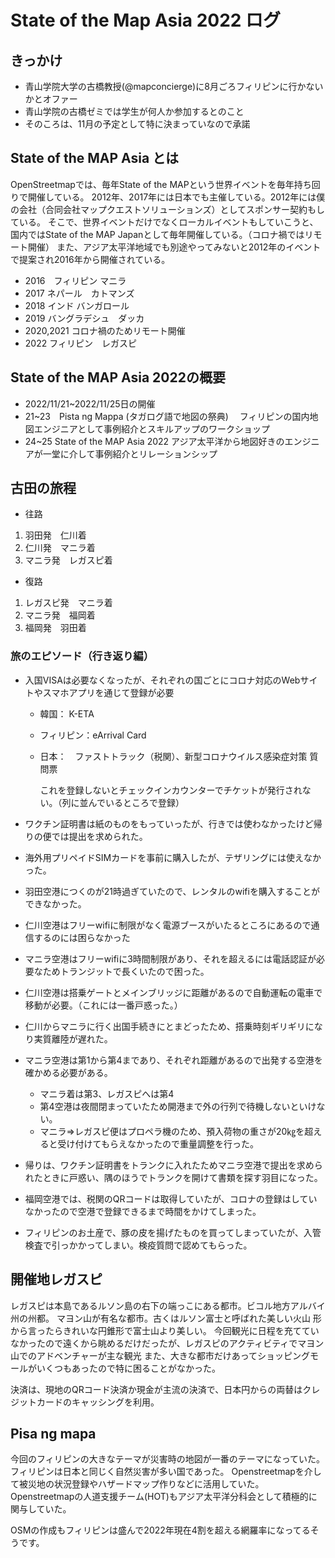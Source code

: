 # State of the Map Asia 2022 ログ

## きっかけ

* 青山学院大学の古橋教授(@mapconcierge)に8月ごろフィリピンに行かないかとオファー
* 青山学院の古橋ゼミでは学生が何人か参加するとのこと
* そのころは、11月の予定として特に決まっていなので承諾

## State of the MAP Asia とは

OpenStreetmapでは、毎年State of the MAPという世界イベントを毎年持ち回りで開催している。
2012年、2017年には日本でも主催している。2012年には僕の会社（合同会社マップクエストソリューションズ）としてスポンサー契約もしている。
そこで、世界イベントだけでなくローカルイベントもしていこうと、国内ではState of the MAP Japanとして毎年開催している。（コロナ禍ではリモート開催）
また、アジア太平洋地域でも別途やってみないと2012年のイベントで提案され2016年から開催されている。

* 2016　フィリピン マニラ
* 2017  ネパール　カトマンズ
* 2018  インド  バンガロール
* 2019  バングラデシュ　ダッカ
* 2020,2021 コロナ禍のためリモート開催
* 2022  フィリピン　レガスピ

## State of the MAP Asia 2022の概要

* 2022/11/21~2022/11/25日の開催
* 21~23　Pista ng Mappa (タガログ語で地図の祭典)　
    フィリピンの国内地図エンジニアとして事例紹介とスキルアップのワークショップ
* 24~25  State of the MAP Asia 2022
    アジア太平洋から地図好きのエンジニアが一堂に介して事例紹介とリレーションシップ

## 古田の旅程

* 往路

1. 羽田発　仁川着
2. 仁川発　マニラ着
3. マニラ発　レガスピ着

* 復路

1. レガスピ発　マニラ着
2. マニラ発　福岡着
3. 福岡発　羽田着

### 旅のエピソード（行き返り編）

* 入国VISAは必要なくなったが、それぞれの国ごとにコロナ対応のWebサイトやスマホアプリを通じて登録が必要
  * 韓国： K-ETA　
  * フィリピン：eArrival Card
  * 日本：　ファストトラック（税関）、新型コロナウイルス感染症対策 質問票

    これを登録しないとチェックインカウンターでチケットが発行されない。（列に並んでいるところで登録）

* ワクチン証明書は紙のものをもっていったが、行きでは使わなかったけど帰りの便では提出を求められた。
* 海外用プリペイドSIMカードを事前に購入したが、テザリングには使えなかった。
* 羽田空港につくのが21時過ぎていたので、レンタルのwifiを購入することができなかった。
* 仁川空港はフリーwifiに制限がなく電源ブースがいたるところにあるので通信するのには困らなかった
* マニラ空港はフリーwifiに3時間制限があり、それを超えるには電話認証が必要なためトランジットで長くいたので困った。
* 仁川空港は搭乗ゲートとメインブリッジに距離があるので自動運転の電車で移動が必要。（これには一番戸惑った。）
* 仁川からマニラに行く出国手続きにとまどったため、搭乗時刻ギリギリになり実質離陸が遅れた。
* マニラ空港は第1から第4まであり、それぞれ距離があるので出発する空港を確かめる必要がある。
    * マニラ着は第3、レガスピへは第4
    * 第4空港は夜間閉まっていたため開港まで外の行列で待機しないといけない。
    * マニラ⇒レガスピ便はプロペラ機のため、預入荷物の重さが20㎏を超えると受け付けてもらえなかったので重量調整を行った。
* 帰りは、ワクチン証明書をトランクに入れたためマニラ空港で提出を求められたときに戸惑い、隅のほうでトランクを開けて書類を探す羽目になった。
* 福岡空港では、税関のQRコードは取得していたが、コロナの登録はしていなかったので空港で登録できるまで時間をかけてしまった。
* フィリピンのお土産で、豚の皮を揚げたものを買ってしまっていたが、入管検査で引っかかってしまい。検疫質問で認めてもらった。

## 開催地レガスピ

レガスピは本島であるルソン島の右下の端っこにある都市。ビコル地方アルバイ州の州都。
マヨン山が有名な都市。古くはルソン富士と呼ばれた美しい火山
形から言ったらきれいな円錐形で富士山より美しい。
今回観光に日程を充てていなかったので遠くから眺めるだけだったが、レガスピのアクティビティでマヨン山でのアドベンチャーが主な観光
また、大きな都市だけあってショッピングモールがいくつもあったので特に困ることがなかった。

決済は、現地のQRコード決済か現金が主流の決済で、日本円からの両替はクレジットカードのキャッシングを利用。

## Pisa ng mapa

今回のフィリピンの大きなテーマが災害時の地図が一番のテーマになっていた。フィリピンは日本と同じく自然災害が多い国であった。
Openstreetmapを介して被災地の状況登録やハザードマップ作りなどに活用していた。
Openstreetmapの人道支援チーム(HOT)もアジア太平洋分科会として積極的に関与していた。

OSMの作成もフィリピンは盛んで2022年現在4割を超える網羅率になってるそうです。




